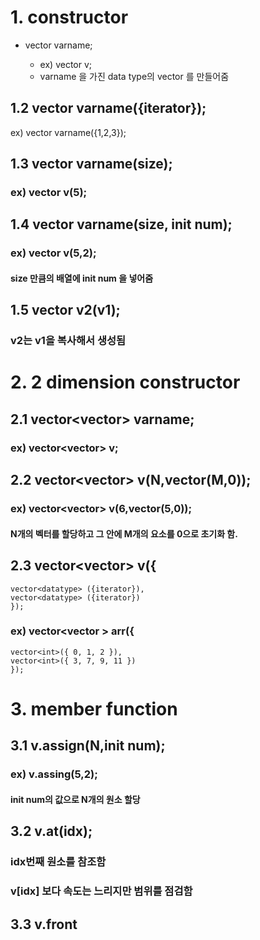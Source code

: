 # 1. constructor
* vector<data type> varname;
    - ex) vector<int> v;
    - varname 을 가진 data type의 vector 를 만들어줌
    
## 1.2 vector<data type> varname({iterator});
ex) vector<data type> varname({1,2,3});

## 1.3 vector<data type> varname(size);
### ex) vector<int> v(5);

## 1.4 vector<data type> varname(size, init num);
### ex) vector<int> v(5,2); 
#### size 만큼의 배열에 init num 을 넣어줌
    
## 1.5 vector<int> v2(v1);
### v2는 v1을 복사해서 생성됨
    
# 2. 2 dimension constructor
## 2.1 vector<vector<data type>> varname;
### ex) vector<vector<int>> v;

## 2.2 vector<vector<datatype>> v(N,vector<datatype>(M,0));
### ex) vector<vector<int>> v(6,vector<int>(5,0));
#### N개의 벡터를 할당하고 그 안에 M개의 요소를 0으로 초기화 함.

## 2.3 vector<vector<datatype>> v({
    vector<datatype> ({iterator}),
    vector<datatype> ({iterator})
    });
### ex) vector<vector<int> > arr({
    vector<int>({ 0, 1, 2 }),
    vector<int>({ 3, 7, 9, 11 })
    });

# 3. member function
## 3.1 v.assign(N,init num);
### ex) v.assing(5,2);
#### init num의 값으로 N개의 원소 할당

## 3.2 v.at(idx);
### idx번째 원소를 참조함 
### v[idx] 보다 속도는 느리지만 범위를 점검함

## 3.3 v.front

